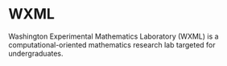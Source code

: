 # WXML
Washington Experimental Mathematics Laboratory (WXML) is a computational-oriented mathematics research lab targeted for undergraduates.
